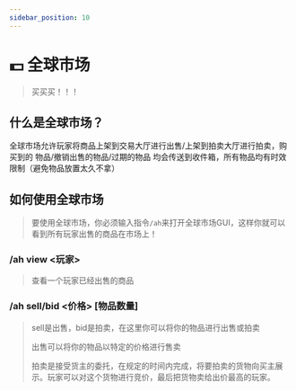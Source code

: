 ```yaml
---
sidebar_position: 10
---
```


# 💵 全球市场
> 买买买！！！

## 什么是全球市场？

全球市场允许玩家将商品上架到交易大厅进行出售/上架到拍卖大厅进行拍卖，购买到的 物品/撤销出售的物品/过期的物品 均会传送到收件箱，所有物品均有时效限制（避免物品放置太久不拿）

## 如何使用全球市场

> 要使用全球市场，你必须输入指令`/ah`来打开全球市场GUI，这样你就可以看到所有玩家出售的商品在市场上！

### /ah view \<玩家>

> 查看一个玩家已经出售的商品

### /ah sell/bid \<价格> \[物品数量]

> sell是出售，bid是拍卖，在这里你可以将你的物品进行出售或拍卖
>
> 出售可以将你的物品以特定的价格进行售卖
>
> 拍卖是接受货主的委托，在规定的时间内完成，将要拍卖的货物向买主展示。玩家可以对这个货物进行竞价，最后把货物卖给出价最高的玩家。



